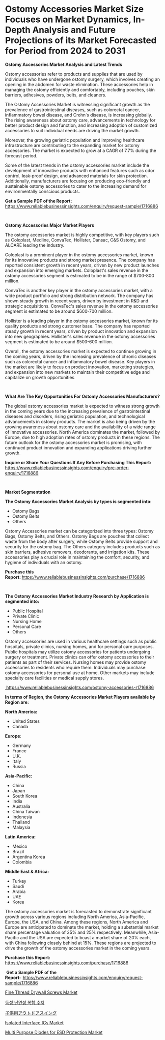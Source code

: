 <p><h1>Ostomy Accessories Market Size Focuses on Market Dynamics, In-Depth Analysis and Future Projections of its Market Forecasted for Period from 2024 to 2031</h1></p><p><strong>Ostomy Accessories Market Analysis and Latest Trends</strong></p>
<p><p>Ostomy accessories refer to products and supplies that are used by individuals who have undergone ostomy surgery, which involves creating an opening in the abdomen for waste elimination. These accessories help in managing the ostomy efficiently and comfortably, including pouches, skin barriers, adhesives, powders, belts, and cleaners.</p><p>The Ostomy Accessories Market is witnessing significant growth as the prevalence of gastrointestinal diseases, such as colorectal cancer, inflammatory bowel disease, and Crohn's disease, is increasing globally. The rising awareness about ostomy care, advancements in technology for better product design and function, and increasing adoption of customized accessories to suit individual needs are driving the market growth.</p><p>Moreover, the growing geriatric population and improving healthcare infrastructure are contributing to the expanding market for ostomy accessories. The market is expected to grow at a CAGR of 7.7% during the forecast period.</p><p>Some of the latest trends in the ostomy accessories market include the development of innovative products with enhanced features such as odor control, leak-proof design, and advanced materials for skin protection. Additionally, manufacturers are focusing on producing eco-friendly and sustainable ostomy accessories to cater to the increasing demand for environmentally conscious products.</p></p>
<p><strong>Get a Sample PDF of the Report:&nbsp;</strong> <a href="https://www.reliablebusinessinsights.com/enquiry/request-sample/1716886">https://www.reliablebusinessinsights.com/enquiry/request-sample/1716886</a></p>
<p>&nbsp;</p>
<p><strong>Ostomy Accessories Major Market Players</strong></p>
<p><p>The ostomy accessories market is highly competitive, with key players such as Coloplast, Medline, ConvaTec, Hollister, Dansac, C&S Ostomy, and ALCARE leading the industry. </p><p>Coloplast is a prominent player in the ostomy accessories market, known for its innovative products and strong market presence. The company has reported consistent growth in recent years, driven by new product launches and expansion into emerging markets. Coloplast's sales revenue in the ostomy accessories segment is estimated to be in the range of $700-800 million.</p><p>ConvaTec is another key player in the ostomy accessories market, with a wide product portfolio and strong distribution network. The company has shown steady growth in recent years, driven by investment in R&D and strategic acquisitions. ConvaTec's sales revenue in the ostomy accessories segment is estimated to be around $600-700 million.</p><p>Hollister is a leading player in the ostomy accessories market, known for its quality products and strong customer base. The company has reported steady growth in recent years, driven by product innovation and expansion into new geographies. Hollister's sales revenue in the ostomy accessories segment is estimated to be around $500-600 million.</p><p>Overall, the ostomy accessories market is expected to continue growing in the coming years, driven by the increasing prevalence of chronic diseases such as colorectal cancer and inflammatory bowel disease. Key players in the market are likely to focus on product innovation, marketing strategies, and expansion into new markets to maintain their competitive edge and capitalize on growth opportunities.</p></p>
<p>&nbsp;</p>
<p><strong>What Are The Key Opportunities For Ostomy Accessories Manufacturers?</strong></p>
<p><p>The global ostomy accessories market is expected to witness strong growth in the coming years due to the increasing prevalence of gastrointestinal diseases and disorders, rising geriatric population, and technological advancements in ostomy products. The market is also being driven by the growing awareness about ostomy care and the availability of a wide range of innovative accessories. North America dominates the market, followed by Europe, due to high adoption rates of ostomy products in these regions. The future outlook for the ostomy accessories market is promising, with continued product innovation and expanding applications driving further growth.</p></p>
<p><strong>Inquire or Share Your Questions If Any Before Purchasing This Report:</strong> <a href="https://www.reliablebusinessinsights.com/enquiry/pre-order-enquiry/1716886">https://www.reliablebusinessinsights.com/enquiry/pre-order-enquiry/1716886</a></p>
<p>&nbsp;</p>
<p><strong>Market Segmentation</strong></p>
<p><strong>The Ostomy Accessories Market Analysis by types is segmented into:</strong></p>
<p><ul><li>Ostomy Bags</li><li>Ostomy Belts</li><li>Others</li></ul></p>
<p><p>Ostomy Accessories market can be categorized into three types: Ostomy Bags, Ostomy Belts, and Others. Ostomy Bags are pouches that collect waste from the body after surgery, while Ostomy Belts provide support and security for the ostomy bag. The Others category includes products such as skin barriers, adhesive removers, deodorants, and irrigation kits. These accessories play a crucial role in maintaining the comfort, security, and hygiene of individuals with an ostomy.</p></p>
<p><strong>Purchase this Report:&nbsp;</strong><a href="https://www.reliablebusinessinsights.com/purchase/1716886">https://www.reliablebusinessinsights.com/purchase/1716886</a></p>
<p>&nbsp;</p>
<p><strong>The Ostomy Accessories Market Industry Research by Application is segmented into:</strong></p>
<p><ul><li>Public Hospital</li><li>Private Clinic</li><li>Nursing Home</li><li>Personal Care</li><li>Others</li></ul></p>
<p><p>Ostomy accessories are used in various healthcare settings such as public hospitals, private clinics, nursing homes, and for personal care purposes. Public hospitals may utilize ostomy accessories for patients undergoing surgery or treatment. Private clinics can offer ostomy accessories to their patients as part of their services. Nursing homes may provide ostomy accessories to residents who require them. Individuals may purchase ostomy accessories for personal use at home. Other markets may include specialty care facilities or medical supply stores.</p></p>
<p><a href="https://www.reliablebusinessinsights.com/ostomy-accessories-r1716886">&nbsp;https://www.reliablebusinessinsights.com/ostomy-accessories-r1716886</a></p>
<p><strong>In terms of Region, the Ostomy Accessories Market Players available by Region are:</strong></p>
<p>
    <p> <strong> North America: </strong>
        <ul>
            <li>United States</li>
            <li>Canada</li>
        </ul>
        </p> 
    <p> <strong> Europe: </strong>
        <ul>
            <li>Germany</li>
            <li>France</li>
            <li>U.K.</li>
            <li>Italy</li>
            <li>Russia</li>
        </ul>
        </p> 
    <p> <strong> Asia-Pacific: </strong>
        <ul>
            <li>China</li>
            <li>Japan</li>
            <li>South Korea</li>
            <li>India</li>
            <li>Australia</li>
            <li>China Taiwan</li>
            <li>Indonesia</li>
            <li>Thailand</li>
            <li>Malaysia</li>
        </ul>
        </p> 
    <p> <strong> Latin America: </strong>
        <ul>
            <li>Mexico</li>
            <li>Brazil</li>
            <li>Argentina Korea</li>
            <li>Colombia</li>
        </ul>
        </p> 
    <p> <strong> Middle East & Africa: </strong>
        <ul>
            <li>Turkey</li>
            <li>Saudi</li>
            <li>Arabia</li>
            <li>UAE</li>
            <li>Korea</li>
        </ul>
    </p>
    </p>
<p><p>The ostomy accessories market is forecasted to demonstrate significant growth across various regions including North America, Asia-Pacific, Europe, the USA, and China. Among these regions, North America and Europe are anticipated to dominate the market, holding a substantial market share percentage valuation of 35% and 25% respectively. Meanwhile, Asia-Pacific and the USA are expected to boast a market share of 20% each, with China following closely behind at 15%. These regions are projected to drive the growth of the ostomy accessories market in the coming years.</p></p>
<p><strong>Purchase this Report: </strong><a href="https://www.reliablebusinessinsights.com/purchase/1716886">https://www.reliablebusinessinsights.com/purchase/1716886</a></p>
<p>&nbsp;<strong>Get a Sample PDF of the Report:&nbsp;&nbsp;</strong><a href="https://www.reliablebusinessinsights.com/enquiry/request-sample/1716886">https://www.reliablebusinessinsights.com/enquiry/request-sample/1716886</a></p>
<p><strong></strong></p>
<p><p><a href="https://github.com/IzaiahBartell/Market-Research-Report-List-1/blob/main/fine-thread-drywall-screws-market.md">Fine Thread Drywall Screws Market</a></p><p><a href="https://medium.com/@flower89678/%EB%8F%85%EC%84%B1-%EB%B0%A9%EC%A7%80-%EB%B3%B5%ED%95%A9-%EC%88%98%EC%A7%80-%EC%8B%9C%EC%9E%A5-%EA%B2%BD%EC%9F%81-%EB%B6%84%EC%84%9D-%EC%8B%9C%EC%9E%A5-%EB%8F%99%ED%96%A5-%EB%B0%8F-2031%EB%85%84%EA%B9%8C%EC%A7%80-%EC%98%88%EC%B8%A1-369dcd2a4ba3">독성 난연성 복합 수지</a></p><p><a href="https://github.com/zoetazuur/Market-Research-Report-List-1/blob/main/2452383107424.md">子供用アウトドアスイング</a></p><p><a href="https://issuu.com/reportprime-2/docs/isolated-interface-ics-market-size-2030.pptx">Isolated Interface ICs Market</a></p><p><a href="https://issuu.com/reportprime-2/docs/multi-purpose-diodes-for-esd-protection-market-siz">Multi Purpose Diodes for ESD Protection Market</a></p></p>